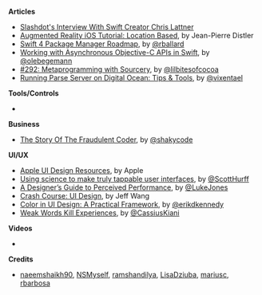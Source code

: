 
**Articles**

* [Slashdot's Interview With Swift Creator Chris Lattner](https://developers.slashdot.org/story/17/01/23/085232/slashdots-interview-with-swift-creator-chris-lattner) 
* [Augmented Reality iOS Tutorial: Location Based](https://www.raywenderlich.com/146436/augmented-reality-ios-tutorial-location-based-2), by Jean-Pierre Distler
* [Swift 4 Package Manager Roadmap](https://lists.swift.org/pipermail/swift-evolution-announce/2017-January/000307.html), by [@rballard](https://twitter.com/rballard)
* [Working with Asynchronous Objective-C APIs in Swift](https://oleb.net/blog/2017/01/result-init-helper/), by [@olebegemann](https://twitter.com/olebegemann)
* [#292: Metaprogramming with Sourcery](https://littlebitesofcocoa.com/292-metaprogramming-with-sourcery), by [@lilbitesofcocoa](https://twitter.com/lilbitesofcocoa)
* [Running Parse Server on Digital Ocean: Tips & Tools](https://stanfy.com/blog/running-parse-server-on-digital-ocean/), by [@vixentael](https://twitter.com/vixentael)

**Tools/Controls**

* 

**Business**

* [The Story Of The Fraudulent Coder](https://shakycode.com/the-story-of-the-fraudulent-coder-d4c6fcf273f7#.k1rkhx3q8), by [@shakycode](https://twitter.com/shakycode)

**UI/UX**

* [Apple UI Design Resources](https://developer.apple.com/ios/human-interface-guidelines/resources/), by Apple
* [Using science to make truly tappable user interfaces](http://scotthurff.com/posts/how-to-make-truly-tappable-user-interfaces), by [@ScottHurff](https://twitter.com/scotthurff)
* [A Designer’s Guide to Perceived Performance](https://blog.marvelapp.com/a-designers-guide-to-perceived-performance/), by [@LukeJones](https://www.twitter.com/lukejones)
* [Crash Course: UI Design](https://medium.com/hh-design/crash-course-ui-design-25d13ff60962#.see30bmyu), by Jeff Wang
* [Color in UI Design: A Practical Framework](https://medium.com/@erikdkennedy/color-in-ui-design-a-practical-framework-e18cacd97f9e#.c8r0ldhy9), by [@erikdkennedy](https://twitter.com/erikdkennedy)
* [Weak Words Kill Experiences](https://uxplanet.org/weak-words-kill-experiences-3c1b48960ce0#.29p1hjowo), by [@CassiusKiani](https://twitter.com/CassiusKiani)

**Videos**

* 

**Credits**

* [naeemshaikh90](https://github.com/naeemshaikh90), [NSMyself](https://github.com/NSMyself), [ramshandilya](https://github.com/ramshandilya), [LisaDziuba](https://github.com/LisaDziuba), [mariusc](https://github.com/mariusc), [rbarbosa](https://github.com/rbarbosa)

